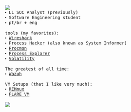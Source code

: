 <div align="left">
  <samp>
    <img src="https://readme-typing-svg.demolab.com?font=Fira+Code&size=15&pause=1000&color=53F72C&width=435&lines=%3E+whoami"> <br>
    ⬝ L1 SOC Analyst (previously) <br>
    ⬝ Software Engineering student <br>
    ⬝ pt/br + eng <br>
  </samp>
  
  <br>

  <samp>
    tools (my favorites): <br>
    ⬝ <a href="https://www.wireshark.org/"> Wireshark</a> <br>
    ⬝ <a href="https://processhacker.sourceforge.io/"> Process Hacker</a> (also known as System Informer) <br>
    ⬝ <a href="https://learn.microsoft.com/en-us/sysinternals/downloads/procmon"> Procmon</a> <br>
    ⬝ <a href="https://learn.microsoft.com/en-us/sysinternals/downloads/process-explorer"> Process Explorer</a> <br>
    ⬝ <a href="https://www.volatilityfoundation.org/"> Volatility</a> <br>
  </samp>

  <br>

  <samp>
    The greatest of all time: <br>
    ⬝ <a href="https://wazuh.com"> Wazuh</a> <br>
  </samp>
  
  <br>

  <samp>
    VM Setups (that I like very much): <br>
    ⬝ <a href="https://remnux.org/"> REMnux</a> <br>
    ⬝ <a href="https://github.com/mandiant/flare-vm"> FLARE VM</a> <br>
  </samp>
  
  <br>

  <a href="https://github.com/whoisandre">
    <img src="https://github-readme-stats-whoisandre.vercel.app/api/wakatime?username=whoisandre&theme=transparent&hide_border=true&hide=markdown,html,css&hide_title=true&line_height=50&langs_count=2&layout=default">
  </a>
</div>
